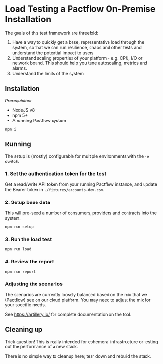 # Load Testing a Pactflow On-Premise Installation

The goals of this test framework are threefold:

1. Have a way to quickly get a base, representative load through the system, so that we can run resilience, chaos and other tests and understand the potential impact to users
1. Understand scaling properties of your platform - e.g. CPU, I/O or network bound. This should help you tune autoscaling, metrics and alarms.
1. Understand the limits of the system

## Installation

*Prerequisites*
* NodeJS v8+
* npm 5+
* A running Pactflow system

```
npm i
```

## Running

The setup is (mostly) configurable for multiple environments with the `-e` switch.

### 1. Set the authentication token for the test

Get a read/write API token from your running Pactflow instance, and update the Bearer token in `./fixtures/accounts-dev.csv`.

### 2. Setup base data

This will pre-seed a number of consumers, providers and contracts into the system.

```
npm run setup
```

### 3. Run the load test

```
npm run load
```

### 4. Review the report

```
npm run report
```

### Adjusting the scenarios

The scenarios are currently loosely balanced based on the mix that we (Pactflow) see on our cloud platform. You may need to adjust the mix for your specific needs.

See https://artillery.io/ for complete documentation on the tool.

## Cleaning up

Trick question! This is really intended for ephemeral infrastructure or testing out the performance of a new stack.

There is no simple way to cleanup here; tear down and rebuild the stack.